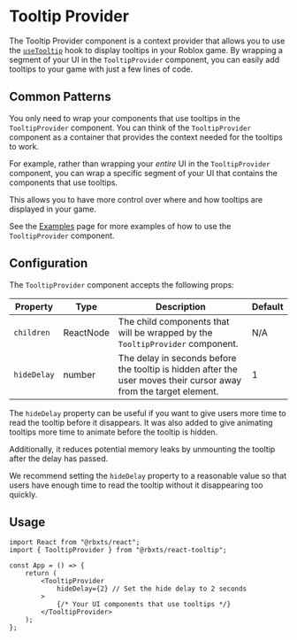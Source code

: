 # Tooltip Provider

The Tooltip Provider component is a context provider that allows you to use the [`useTooltip`](/docs/tooltip/useTooltip) hook to display tooltips in your Roblox game. By wrapping a segment of your UI in the `TooltipProvider` component, you can easily add tooltips to your game with just a few lines of code.

## Common Patterns

You only need to wrap your components that use tooltips in the `TooltipProvider` component. You can think of the `TooltipProvider` component as a container that provides the context needed for the tooltips to work.

For example, rather than wrapping your _entire_ UI in the `TooltipProvider` component, you can wrap a specific segment of your UI that contains the components that use tooltips.

This allows you to have more control over where and how tooltips are displayed in your game.

See the [Examples](/examples) page for more examples of how to use the `TooltipProvider` component.

## Configuration

The `TooltipProvider` component accepts the following props:

| Property    | Type      | Description                                                                                                       | Default |
| ----------- | --------- | ----------------------------------------------------------------------------------------------------------------- | ------- |
| `children`  | ReactNode | The child components that will be wrapped by the `TooltipProvider` component.                                     | N/A     |
| `hideDelay` | number    | The delay in seconds before the tooltip is hidden after the user moves their cursor away from the target element. | 1       |

The `hideDelay` property can be useful if you want to give users more time to read the tooltip before it disappears. It was also added to give animating tooltips more time to animate before the tooltip is hidden.

Additionally, it reduces potential memory leaks by unmounting the tooltip after the delay has passed.

We recommend setting the `hideDelay` property to a reasonable value so that users have enough time to read the tooltip without it disappearing too quickly.

## Usage

```tsx
import React from "@rbxts/react";
import { TooltipProvider } from "@rbxts/react-tooltip";

const App = () => {
	return (
		<TooltipProvider
			hideDelay={2} // Set the hide delay to 2 seconds
		>
			{/* Your UI components that use tooltips */}
		</TooltipProvider>
	);
};
```
